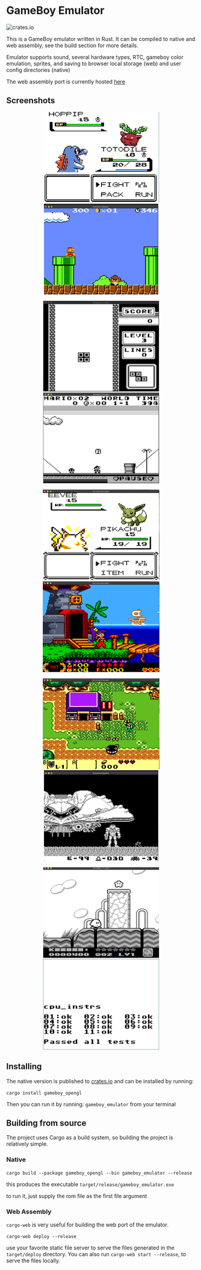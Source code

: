 # GameBoy Emulator

![crates.io](https://img.shields.io/crates/v/gameboy_opengl)

This is a GameBoy emulator written in Rust. It can be compiled to native
and web assembly, see the build section for more details.

Emulator supports sound, several hardware types, RTC, gameboy color emulation,
sprites, and saving to browser local storage (web) and user config directories (native)

The web assembly port is currently hosted [here](https://benkonz.github.io/assets/emulator)

## Screenshots

<p align="center">
    <img src="screenshots/pokemon_crystal.png" height=240 />
    <img src="screenshots/super_mario.png" height=240 />
</p>
<p align="center">
    <img src="screenshots/tetris.png" height=240 />
    <img src="screenshots/mario.png" height=240 />
</p>
<p align="center">
    <img src="screenshots/pokemon_yellow.png" height=240 />
    <img src="screenshots/shantae.png" height=240 />
</p>
<p align="center">
    <img src="screenshots/zelda.png" height=240 />
    <img src="screenshots/metroid.png" height=240 />
</p>
<p align="center">
    <img src="screenshots/kirby2.png" height=240 />
    <img src="screenshots/blaarg_tests.png" height=240 />
</p>

## Installing

The native version is published to [crates.io](https://crates.io/crates/gameboy_opengl) and can be 
installed by running:

```text
cargo install gameboy_opengl
```

Then you can run it by running: `gameboy_emulator` from your terminal

## Building from source

The project uses Cargo as a build system, so building the project is relatively
simple.

### Native

```text
cargo build --package gameboy_opengl --bin gameboy_emulator --release
```

this produces the executable `target/release/gameboy_emulator.exe`

to run it, just supply the rom file as the first file argument

### Web Assembly

`cargo-web` is very useful for building the web
port of the emulator.

```text
cargo-web deploy --release
```

use your favorite static file server to serve the files generated in the
`target/deploy` directory. You can also run `cargo-web start --release`, to serve the files locally.
